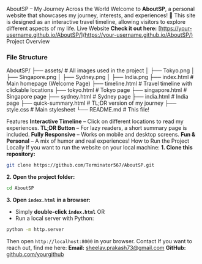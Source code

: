 AboutSP – My Journey Across the World
Welcome to **AboutSP**, a personal website that showcases my journey, interests, and experiences! 🚀 This site is designed as an interactive travel timeline, allowing visitors to explore different aspects of my life.
Live Website
**Check it out here:** [https://your-username.github.io/AboutSP/](https://your-username.github.io/AboutSP/)
Project Overview
### **File Structure**

AboutSP/
├── assets/         # All images used in the project
│   ├── Tokyo.png
│   ├── Singapore.png
│   ├── Sydney.png 
│   ├── India.png
├── index.html      # Main homepage (Welcome Page)
├── timeline.html   # Travel timeline with clickable locations
├── tokyo.html      # Tokyo page
├── singapore.html  # Singapore page
├── sydney.html     # Sydney page
├── india.html      # India page
├── quick-summary.html  # TL;DR version of my journey
├── style.css       # Main stylesheet
└── README.md       # This file!

Features
**Interactive Timeline** – Click on different locations to read my experiences.
**TL;DR Button** – For lazy readers, a short summary page is included.
**Fully Responsive** – Works on mobile and desktop screens.
**Fun & Personal** – A mix of humor and real experiences!
How to Run the Project Locally
If you want to run the website on your local machine:
**1. Clone this repository:**
```sh
git clone https://github.com/Terminator567/AboutSP.git
```
**2. Open the project folder:**
```sh
cd AboutSP
```
**3. Open `index.html` in a browser:**
- Simply **double-click `index.html`** OR
- Run a local server with Python:
```sh
python -m http.server
```
Then open `http://localhost:8000` in your browser.
Contact
If you want to reach out, find me here:
**Email:** sheelav.prakash73@gmail.com
**GitHub:** [github.com/yourgithub](https://github.com/Terminator567)

